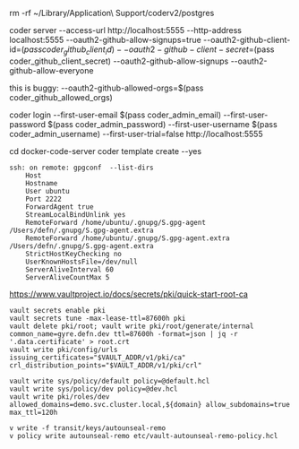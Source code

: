 rm -rf ~/Library/Application\ Support/coderv2/postgres

coder server --access-url http://localhost:5555 --http-address localhost:5555 --oauth2-github-allow-signups=true --oauth2-github-client-id=$(pass coder_github_client_id) --oauth2-github-client-secret=$(pass coder_github_client_secret) --oauth2-github-allow-signups --oauth2-github-allow-everyone

this is buggy: --oauth2-github-allowed-orgs=$(pass coder_github_allowed_orgs)

coder login --first-user-email $(pass coder_admin_email) --first-user-password $(pass coder_admin_password) --first-user-username $(pass coder_admin_username) --first-user-trial=false http://localhost:5555

cd docker-code-server
coder template create --yes

    ssh: on remote: gpgconf  --list-dirs
        Host
        Hostname
        User ubuntu
        Port 2222
        ForwardAgent true
        StreamLocalBindUnlink yes
        RemoteForward /home/ubuntu/.gnupg/S.gpg-agent /Users/defn/.gnupg/S.gpg-agent.extra
        RemoteForward /home/ubuntu/.gnupg/S.gpg-agent.extra /Users/defn/.gnupg/S.gpg-agent.extra
        StrictHostKeyChecking no
        UserKnownHostsFile=/dev/null
        ServerAliveInterval 60
        ServerAliveCountMax 5

https://www.vaultproject.io/docs/secrets/pki/quick-start-root-ca

    vault secrets enable pki
    vault secrets tune -max-lease-ttl=87600h pki
    vault delete pki/root; vault write pki/root/generate/internal common_name=gyre.defn.dev ttl=87600h -format=json | jq -r '.data.certificate' > root.crt
    vault write pki/config/urls issuing_certificates="$VAULT_ADDR/v1/pki/ca" crl_distribution_points="$VAULT_ADDR/v1/pki/crl"

    vault write sys/policy/default policy=@default.hcl
    vault write sys/policy/dev policy=@dev.hcl
    vault write pki/roles/dev allowed_domains=demo.svc.cluster.local,${domain} allow_subdomains=true max_ttl=120h

    v write -f transit/keys/autounseal-remo
    v policy write autounseal-remo etc/vault-autounseal-remo-policy.hcl
